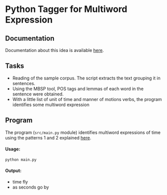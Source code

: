 # Python Tagger for Multiword Expression
## Documentation
Documentation about this idea is available [here](https://sites.google.com/site/distributedlittleredhen/gsoc2015).
## Tasks
-	Reading of the sample corpus. The script extracts the text grouping it in sentences.
-	Using the MBSP tool, POS tags and lemmas of each word in the sentence were obtained.
-	With a little list of unit of time  and manner of motions verbs, the program identifies some multiword expression

## Program
The program (``src/main.py`` module) identifies multiword expressions of time using the patterns 1 and 2 explained [here](https://github.com/RedHenLab/NLP/issues/1).
#### Usage:
``python main.py``

#### Output:

- time fly
- as seconds go by
